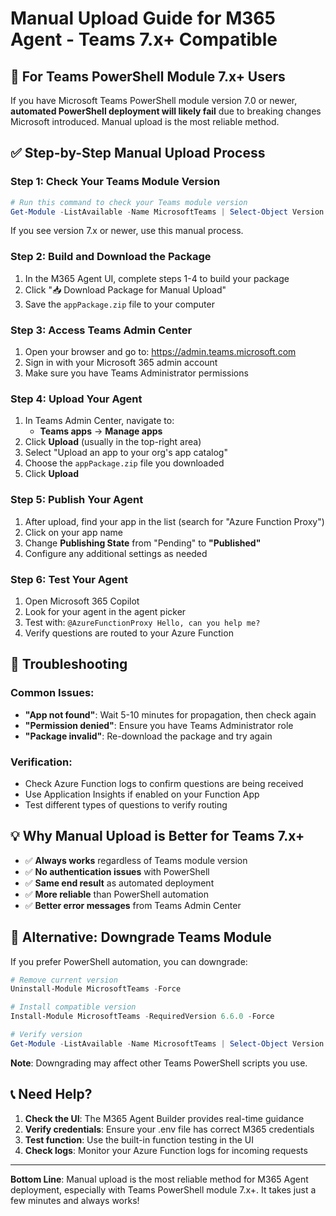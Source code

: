 # Manual Upload Guide for M365 Agent - Teams 7.x+ Compatible

## 🚨 For Teams PowerShell Module 7.x+ Users

If you have Microsoft Teams PowerShell module version 7.0 or newer, **automated PowerShell deployment will likely fail** due to breaking changes Microsoft introduced. Manual upload is the most reliable method.

## ✅ Step-by-Step Manual Upload Process

### Step 1: Check Your Teams Module Version
```powershell
# Run this command to check your Teams module version
Get-Module -ListAvailable -Name MicrosoftTeams | Select-Object Version
```

If you see version 7.x or newer, use this manual process.

### Step 2: Build and Download the Package
1. In the M365 Agent UI, complete steps 1-4 to build your package
2. Click "📥 Download Package for Manual Upload" 
3. Save the `appPackage.zip` file to your computer

### Step 3: Access Teams Admin Center
1. Open your browser and go to: https://admin.teams.microsoft.com
2. Sign in with your Microsoft 365 admin account
3. Make sure you have Teams Administrator permissions

### Step 4: Upload Your Agent
1. In Teams Admin Center, navigate to:
   - **Teams apps** → **Manage apps**
2. Click **Upload** (usually in the top-right area)
3. Select "Upload an app to your org's app catalog"
4. Choose the `appPackage.zip` file you downloaded
5. Click **Upload**

### Step 5: Publish Your Agent
1. After upload, find your app in the list (search for "Azure Function Proxy")
2. Click on your app name
3. Change **Publishing State** from "Pending" to **"Published"**
4. Configure any additional settings as needed

### Step 6: Test Your Agent
1. Open Microsoft 365 Copilot
2. Look for your agent in the agent picker
3. Test with: `@AzureFunctionProxy Hello, can you help me?`
4. Verify questions are routed to your Azure Function

## 🔧 Troubleshooting

### Common Issues:
- **"App not found"**: Wait 5-10 minutes for propagation, then check again
- **"Permission denied"**: Ensure you have Teams Administrator role
- **"Package invalid"**: Re-download the package and try again

### Verification:
- Check Azure Function logs to confirm questions are being received
- Use Application Insights if enabled on your Function App
- Test different types of questions to verify routing

## 💡 Why Manual Upload is Better for Teams 7.x+

- ✅ **Always works** regardless of Teams module version
- ✅ **No authentication issues** with PowerShell
- ✅ **Same end result** as automated deployment
- ✅ **More reliable** than PowerShell automation
- ✅ **Better error messages** from Teams Admin Center

## 🔄 Alternative: Downgrade Teams Module

If you prefer PowerShell automation, you can downgrade:

```powershell
# Remove current version
Uninstall-Module MicrosoftTeams -Force

# Install compatible version
Install-Module MicrosoftTeams -RequiredVersion 6.6.0 -Force

# Verify version
Get-Module -ListAvailable -Name MicrosoftTeams | Select-Object Version
```

**Note**: Downgrading may affect other Teams PowerShell scripts you use.

## 📞 Need Help?

1. **Check the UI**: The M365 Agent Builder provides real-time guidance
2. **Verify credentials**: Ensure your .env file has correct M365 credentials  
3. **Test function**: Use the built-in function testing in the UI
4. **Check logs**: Monitor your Azure Function logs for incoming requests

---

**Bottom Line**: Manual upload is the most reliable method for M365 Agent deployment, especially with Teams PowerShell module 7.x+. It takes just a few minutes and always works!
